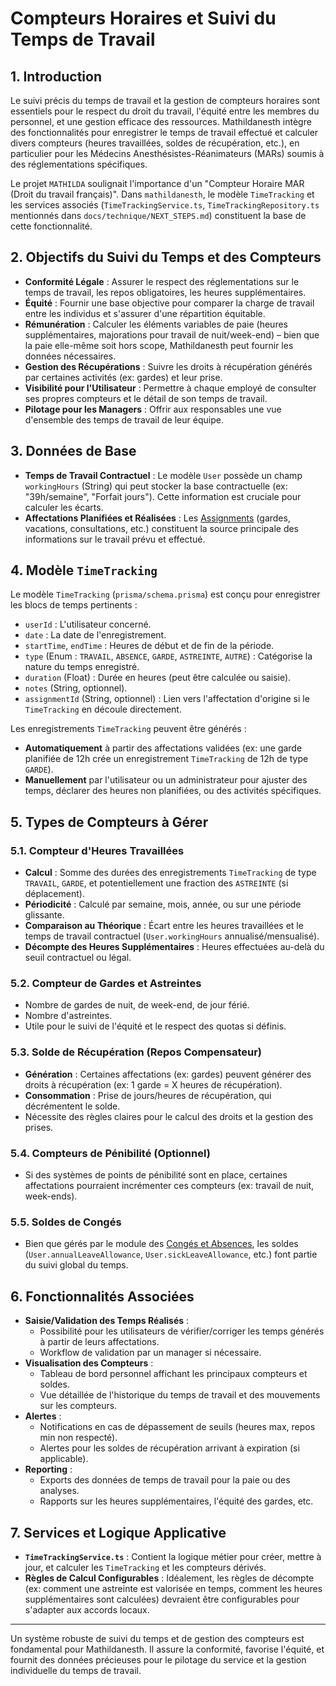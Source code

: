 # Compteurs Horaires et Suivi du Temps de Travail

## 1. Introduction

Le suivi précis du temps de travail et la gestion de compteurs horaires sont essentiels pour le respect du droit du travail, l'équité entre les membres du personnel, et une gestion efficace des ressources. Mathildanesth intègre des fonctionnalités pour enregistrer le temps de travail effectué et calculer divers compteurs (heures travaillées, soldes de récupération, etc.), en particulier pour les Médecins Anesthésistes-Réanimateurs (MARs) soumis à des réglementations spécifiques.

Le projet `MATHILDA` soulignait l'importance d'un "Compteur Horaire MAR (Droit du travail français)". Dans `mathildanesth`, le modèle `TimeTracking` et les services associés (`TimeTrackingService.ts`, `TimeTrackingRepository.ts` mentionnés dans `docs/technique/NEXT_STEPS.md`) constituent la base de cette fonctionnalité.

## 2. Objectifs du Suivi du Temps et des Compteurs

- **Conformité Légale** : Assurer le respect des réglementations sur le temps de travail, les repos obligatoires, les heures supplémentaires.
- **Équité** : Fournir une base objective pour comparer la charge de travail entre les individus et s'assurer d'une répartition équitable.
- **Rémunération** : Calculer les éléments variables de paie (heures supplémentaires, majorations pour travail de nuit/week-end) – bien que la paie elle-même soit hors scope, Mathildanesth peut fournir les données nécessaires.
- **Gestion des Récupérations** : Suivre les droits à récupération générés par certaines activités (ex: gardes) et leur prise.
- **Visibilité pour l'Utilisateur** : Permettre à chaque employé de consulter ses propres compteurs et le détail de son temps de travail.
- **Pilotage pour les Managers** : Offrir aux responsables une vue d'ensemble des temps de travail de leur équipe.

## 3. Données de Base

- **Temps de Travail Contractuel** : Le modèle `User` possède un champ `workingHours` (String) qui peut stocker la base contractuelle (ex: "39h/semaine", "Forfait jours"). Cette information est cruciale pour calculer les écarts.
- **Affectations Planifiées et Réalisées** : Les [Assignments](../../07_Gestion_Affectations/01_Types_Affectations.md) (gardes, vacations, consultations, etc.) constituent la source principale des informations sur le travail prévu et effectué.

## 4. Modèle `TimeTracking`

Le modèle `TimeTracking` (`prisma/schema.prisma`) est conçu pour enregistrer les blocs de temps pertinents :

- `userId` : L'utilisateur concerné.
- `date` : La date de l'enregistrement.
- `startTime`, `endTime` : Heures de début et de fin de la période.
- `type` (Enum : `TRAVAIL`, `ABSENCE`, `GARDE`, `ASTREINTE`, `AUTRE`) : Catégorise la nature du temps enregistré.
- `duration` (Float) : Durée en heures (peut être calculée ou saisie).
- `notes` (String, optionnel).
- `assignmentId` (String, optionnel) : Lien vers l'affectation d'origine si le `TimeTracking` en découle directement.

Les enregistrements `TimeTracking` peuvent être générés :

- **Automatiquement** à partir des affectations validées (ex: une garde planifiée de 12h crée un enregistrement `TimeTracking` de 12h de type `GARDE`).
- **Manuellement** par l'utilisateur ou un administrateur pour ajuster des temps, déclarer des heures non planifiées, ou des activités spécifiques.

## 5. Types de Compteurs à Gérer

### 5.1. Compteur d'Heures Travaillées

- **Calcul** : Somme des durées des enregistrements `TimeTracking` de type `TRAVAIL`, `GARDE`, et potentiellement une fraction des `ASTREINTE` (si déplacement).
- **Périodicité** : Calculé par semaine, mois, année, ou sur une période glissante.
- **Comparaison au Théorique** : Écart entre les heures travaillées et le temps de travail contractuel (`User.workingHours` annualisé/mensualisé).
- **Décompte des Heures Supplémentaires** : Heures effectuées au-delà du seuil contractuel ou légal.

### 5.2. Compteur de Gardes et Astreintes

- Nombre de gardes de nuit, de week-end, de jour férié.
- Nombre d'astreintes.
- Utile pour le suivi de l'équité et le respect des quotas si définis.

### 5.3. Solde de Récupération (Repos Compensateur)

- **Génération** : Certaines affectations (ex: gardes) peuvent générer des droits à récupération (ex: 1 garde = X heures de récupération).
- **Consommation** : Prise de jours/heures de récupération, qui décrémentent le solde.
- Nécessite des règles claires pour le calcul des droits et la gestion des prises.

### 5.4. Compteurs de Pénibilité (Optionnel)

- Si des systèmes de points de pénibilité sont en place, certaines affectations pourraient incrémenter ces compteurs (ex: travail de nuit, week-ends).

### 5.5. Soldes de Congés

- Bien que gérés par le module des [Congés et Absences](../02_Gestion_Conges_Absences/01_Processus_Gestion_Conges_Absences.md), les soldes (`User.annualLeaveAllowance`, `User.sickLeaveAllowance`, etc.) font partie du suivi global du temps.

## 6. Fonctionnalités Associées

- **Saisie/Validation des Temps Réalisés** :
  - Possibilité pour les utilisateurs de vérifier/corriger les temps générés à partir de leurs affectations.
  - Workflow de validation par un manager si nécessaire.
- **Visualisation des Compteurs** :
  - Tableau de bord personnel affichant les principaux compteurs et soldes.
  - Vue détaillée de l'historique du temps de travail et des mouvements sur les compteurs.
- **Alertes** :
  - Notifications en cas de dépassement de seuils (heures max, repos min non respecté).
  - Alertes pour les soldes de récupération arrivant à expiration (si applicable).
- **Reporting** :
  - Exports des données de temps de travail pour la paie ou des analyses.
  - Rapports sur les heures supplémentaires, l'équité des gardes, etc.

## 7. Services et Logique Applicative

- **`TimeTrackingService.ts`** : Contient la logique métier pour créer, mettre à jour, et calculer les `TimeTracking` et les compteurs dérivés.
- **Règles de Calcul Configurables** : Idéalement, les règles de décompte (ex: comment une astreinte est valorisée en temps, comment les heures supplémentaires sont calculées) devraient être configurables pour s'adapter aux accords locaux.

---

Un système robuste de suivi du temps et de gestion des compteurs est fondamental pour Mathildanesth. Il assure la conformité, favorise l'équité, et fournit des données précieuses pour le pilotage du service et la gestion individuelle du temps de travail.
